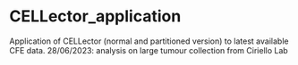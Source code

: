 # CELLector_application
Application of CELLector (normal and partitioned version) to latest available CFE data.
28/06/2023: analysis on large tumour collection from Ciriello Lab

